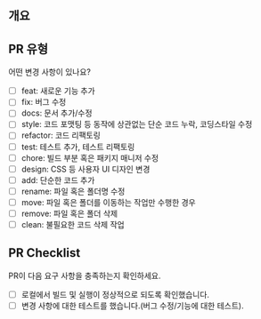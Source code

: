 ## 개요

<!---- 변경 사항 및 관련 이슈에 대해 간단하게 작성해주세요. 어떻게보다 무엇을 왜 수정했는지 설명해주세요. -->

<!---- Resolves: #(Issue Number) -->

## PR 유형

어떤 변경 사항이 있나요?

- [ ] feat: 새로운 기능 추가
- [ ] fix: 버그 수정
- [ ] docs: 문서 추가/수정
- [ ] style: 코드 포맷팅 등 동작에 상관없는 단순 코드 누락, 코딩스타일 수정
- [ ] refactor: 코드 리팩토링
- [ ] test: 테스트 추가, 테스트 리팩토링
- [ ] chore: 빌드 부분 혹은 패키지 매니저 수정
- [ ] design: CSS 등 사용자 UI 디자인 변경
- [ ] add: 단순한 코드 추가
- [ ] rename: 파일 혹은 폴더명 수정
- [ ] move: 파일 혹은 폴더를 이동하는 작업만 수행한 경우
- [ ] remove: 파일 혹은 폴더 삭제
- [ ] clean: 불필요한 코드 삭제 작업

## PR Checklist

PR이 다음 요구 사항을 충족하는지 확인하세요.

- [ ] 로컬에서 빌드 및 실행이 정상적으로 되도록 확인했습니다.
- [ ] 변경 사항에 대한 테스트를 했습니다.(버그 수정/기능에 대한 테스트).
